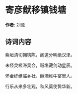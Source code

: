 # 寄彦猷移镇钱塘

**作者**: 刘攽

## 诗词内容

紫垣清切拥钩陈，阁道分明绝汉津。

未怪灵槎滞吴会，祇堪藏剑动星辰。

怀金纡组临乡社，酾酒椎牛宴里人。

行乐从来多壮观，秋风莫使鬓华新。

